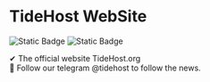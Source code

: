 # TideHost WebSite 

![Static Badge](https://img.shields.io/badge/version-v1.0-blue?style=flat)
![Static Badge](https://img.shields.io/badge/TideHost-blue?style=flat)

✔ The official website TideHost.org  
📰 Follow our telegram @tidehost to follow the news.
